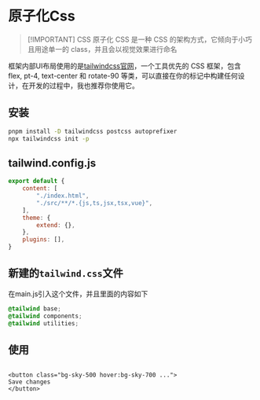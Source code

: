 # 原子化Css

> [!IMPORTANT] CSS
> 原子化 CSS 是一种 CSS 的架构方式，它倾向于小巧且用途单一的 class，并且会以视觉效果进行命名

框架内部UI布局使用的是[tailwindcss官网](https://tailwindcss.com/)，一个工具优先的 CSS 框架，包含 flex, pt-4, text-center 和
rotate-90 等类，可以直接在你的标记中构建任何设计，在开发的过程中，我也推荐你使用它。

## 安装

```bash
pnpm install -D tailwindcss postcss autoprefixer
npx tailwindcss init -p
```

## tailwind.config.js

```javascript
export default {
    content: [
        "./index.html",
        "./src/**/*.{js,ts,jsx,tsx,vue}",
    ],
    theme: {
        extend: {},
    },
    plugins: [],
}
```

## 新建的`tailwind.css`文件

在main.js引入这个文件，并且里面的内容如下

```css
@tailwind base;
@tailwind components;
@tailwind utilities;
```

## 使用

```vue

<button class="bg-sky-500 hover:bg-sky-700 ...">
Save changes
</button>
```

